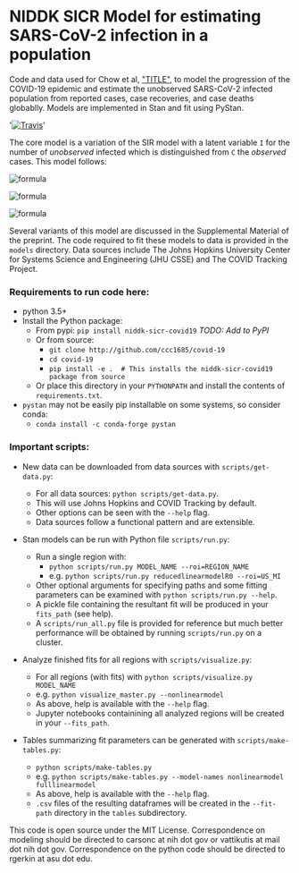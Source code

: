 # NIDDK SICR Model for estimating SARS-CoV-2 infection in a population

Code and data used for Chow et al, ["TITLE"](http://some_url), to model the progression of the COVID-19 epidemic and estimate the unobserved SARS-CoV-2 infected population from reported cases, case recoveries, and case deaths globablly.  Models are implemented in Stan and fit using PyStan.  

'[![Travis](https://api.travis-ci.org/nih-niddk-mbs/covid-sicr.svg?branch=refactor)](https://travis-ci.org/nih-niddk-mbs/covid-sicr/)'

The core model is a variation of the SIR model with a latent variable `I` for the number of *unobserved* infected which is distinguished from `C` the *observed* cases.  This model follows:

![formula](https://render.githubusercontent.com/render/math?math=%24%5Cfrac%7BdS%7D%7Bdt%7D%20%3D%20-%20%5Cfrac%7B%5Cbeta%7D%7BN%7D%20S%28I%20%2BqC%29%5Clabel%7BS%7D%24)

![formula](https://render.githubusercontent.com/render/math?math=%24%5Cfrac%7BdI%7D%7Bdt%7D%20%3D%20%5Cfrac%7B%5Cbeta%7D%7BN%7DS%28I%2BqC%29%20-%20%5Csigma_C%20I%20-%20%5Csigma_U%20I%20%20%5Clabel%7BI%7D%24)

![formula](https://render.githubusercontent.com/render/math?math=%24%5Cfrac%7BdC%7D%7Bdt%7D%20%3D%20%5Csigma_C%20I%20-%20%5Csigma_R%20C%20-%20%5Csigma_D%20%20C%20%5Clabel%7BC%7D%24)

Several variants of this model are discussed in the Supplemental Material of the preprint.  The code required to fit these models to data is provided in the `models` directory. Data sources include The Johns Hopkins University Center for Systems Science and Engineering (JHU CSSE) and The COVID Tracking Project.

### Requirements to run code here:
- python 3.5+
- Install the Python package:
  - From pypi: `pip install niddk-sicr-covid19` *TODO: Add to PyPI*
  - Or from source:
    - `git clone http://github.com/ccc1685/covid-19`
    - `cd covid-19`
    - `pip install -e .  # This installs the niddk-sicr-covid19 package from source`
  - Or place this directory in your `PYTHONPATH` and install the contents of `requirements.txt`. 
- `pystan` may not be easily pip installable on some systems, so consider conda:
  - `conda install -c conda-forge pystan`

### Important scripts:
- New data can be downloaded from data sources with `scripts/get-data.py`:
  - For all data sources: `python scripts/get-data.py`.
  - This will use Johns Hopkins and COVID Tracking by default.  
  - Other options can be seen with the `--help` flag.
  - Data sources follow a functional pattern and are extensible.

- Stan models can be run with Python file `scripts/run.py`:
  - Run a single region with:
    - `python scripts/run.py MODEL_NAME --roi=REGION_NAME`
    - e.g. `python scripts/run.py reducedlinearmodelR0 --roi=US_MI`
  - Other optional arguments for specifying paths and some fitting parameters can be examined with `python scripts/run.py --help`.
  - A pickle file containing the resultant fit will be produced in your `fits_path` (see help).
  - A `scripts/run_all.py` file is provided for reference but much better performance will be obtained by running `scripts/run.py` on a cluster.

- Analyze finished fits for all regions with `scripts/visualize.py`:
  - For all regions (with fits) with `python scripts/visualize.py MODEL_NAME`
  - e.g. `python visualize_master.py --nonlinearmodel`
  - As above, help is available with the `--help` flag.
  - Jupyter notebooks containining all analyzed regions will be created in your `--fits_path`.

- Tables summarizing fit parameters can be generated with `scripts/make-tables.py`:
  - `python scripts/make-tables.py`
  - e.g. `python scripts/make-tables.py --model-names nonlinearmodel fulllinearmodel`
  - As above, help is available with the `--help` flag.
  - `.csv` files of the resulting dataframes will be created in the `--fit-path` directory in the `tables` subdirectory.

This code is open source under the MIT License.
Correspondence on modeling should be directed to carsonc at nih dot gov or vattikutis at mail dot nih dot gov.
Correspondence on the python code should be directed to rgerkin at asu dot edu.
